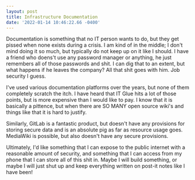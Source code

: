 ```yaml
--- 
layout: post 
title: Infrastructure Documentation 
date: '2022-01-14 10:46:22.66 -0400' 
--- 
```

Documentation is something that no IT person wants to do, but they get pissed when none exists during a crisis. 
I am kind of in the middle; I don't mind doing it so much, but typically do not keep up on it like I should. I 
have a friend who doens't use any password manager or anything, he just remembers all of those passwords and 
shit. I can dig that to an extent, but what happens if he leaves the company? All that shit goes with him. Job 
security I guess. 

I've used various documentation platforms over the years, but none of them completely scratch the itch. I have 
heard that IT Glue hits a lot of those points, but is more expensive than I would like to pay. I know that it is 
basically a pittence, but when there are SO MANY open source wiki's and things like that it is hard to justify. 

Similarly, GitLab is a fantastic product, but doesn't have any provisions for storing secure data and is an 
absolute pig as far as resource usage goes. MediaWiki is possible, but also doesn't have any secure provisions. 

Ultimately, I'd like something that I can expose to the public internet with a reasonable amount of security, 
and something that I can access from my phone that I can store all of this shit in. Maybe I will build 
something, or maybe I will just shut up and keep everything written on post-it notes like I have been!
